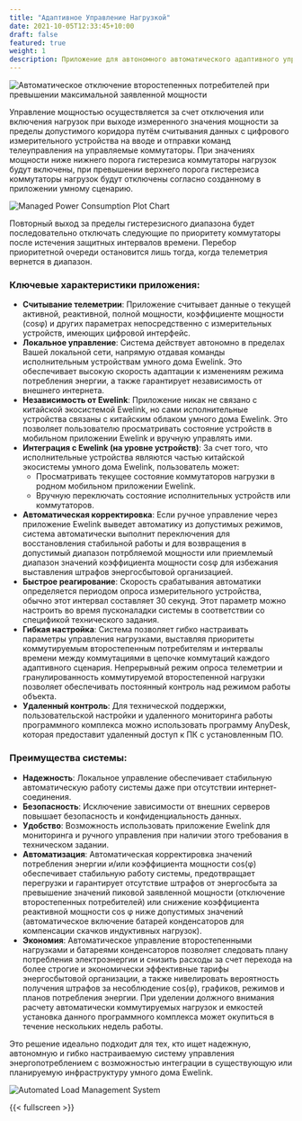 ```yaml
---
title: "Адаптивное Управление Нагрузкой"
date: 2021-10-05T12:33:45+10:00
draft: false
featured: true
weight: 1
description: Приложение для автономного автоматического адаптивного управления потребляемой электроэнергией
---
```

![Автоматическое отключение второстепенных потребителей при превышении максимальной заявленной мощности](../../img/automatic-disconnection-of-secondary-consumers-when-exceeding-the-maximum-declared-power.webp)

Управление мощностью осуществляется за счет отключения или включения нагрузок при выходе измеренного значения мощности за пределы допустимого коридора путём считывания данных с цифрового измерительного устройства на вводе и отправки команд телеуправления на управляемые коммутаторы. При значениях мощности ниже нижнего порога гистерезиса коммутаторы нагрузок будут включены, при превышении верхнего порога гистерезиса коммутаторы нагрузок будут отключены согласно созданному в приложении умному сценарию.

![Managed Power Consumption Plot Chart](../../img/managed-power-consumption-plot-chart.webp)

Повторный выход за пределы гистерезисного диапазона будет последовательно отключать следующие по приоритету коммутаторы после истечения защитных интервалов времени. Перебор приоритетной очереди остановится лишь тогда, когда телеметрия вернется в диапазон.

### Ключевые характеристики приложения:

- **Считывание телеметрии**: Приложение считывает данные о текущей активной, реактивной, полной мощности, коэффициенте мощности (cosφ) и других параметрах непосредственно с измерительных устройств, имеющих цифровой интерфейс.
- **Локальное управление**: Система действует автономно в пределах Вашей локальной сети, напрямую отдавая команды исполнительным устройствам умного дома Ewelink. Это обеспечивает высокую скорость адаптации к изменениям режима потребления энергии, а также гарантирует независимость от внешнего интернета.
- **Независимость от Ewelink**: Приложение никак не связано с китайской экосистемой Ewelink, но сами исполнительные устройства связаны с китайским облаком умного дома Ewelink. Это позволяет пользователю просматривать состояние устройств в мобильном приложении Ewelink и вручную управлять ими.
- **Интеграция с Ewelink (на уровне устройств)**: За счет того, что исполнительные устройства являются частью китайской экосистемы умного дома Ewelink, пользователь может:
  - Просматривать текущее состояние коммутаторов нагрузки в родном мобильном приложении Ewelink.
  - Вручную переключать состояние исполнительных устройств или коммутаторов.
- **Автоматическая корректировка**: Если ручное управление через приложение Ewelink выведет автоматику из допустимых режимов, система автоматически выполнит переключения для восстановления стабильной работы и для возвращения в допустимый диапазон потрбляемой мощности или приемлемый диапазон значений коэффициента мощности cosφ для избежания выставления штрафов энергосбытовой организацией.
- **Быстрое реагирование**: Скорость срабатывания автоматики определяется периодом опроса измерительного устройства, обычно этот интервал составляет 30 секунд. Этот параметр можно настроить во время пусконаладки системы в соответствии со спецификой технического задания.
- **Гибкая настройка**: Система позволяет гибко настраивать параметры управления нагрузками, выставляя приоритеты коммутируемым второстепенным потребителям и интервалы времени между коммутациями в цепочке коммутаций каждого адаптивного сценария. Непрерывный режим опроса телеметрии и гранулированность коммутируемой второстепенной нагрузки позволяет обеспечивать постоянный контроль над режимом работы объекта.
- **Удаленный контроль**: Для технической поддержки, пользовательской настройки и удаленного мониторинга работы программного комплекса можно использовать программу AnyDesk, которая предоставит удаленный доступ к ПК с установленным ПО.

### Преимущества системы:

- **Надежность**: Локальное управление обеспечивает стабильную автоматическую работу системы даже при отсутствии интернет-соединения.
- **Безопасность**: Исключение зависимости от внешних серверов повышает безопасность и конфиденциальность данных.
- **Удобство**: Возможность использовать приложение Ewelink для мониторинга и ручного управления при наличии этого требования в техническом задании.
- **Автоматизация**: Автоматическая корректировка значений потребления энергии и/или коэффициента мощности cos(φ) обеспечивает стабильную работу системы, предотвращает перегрузки и гарантирует отсутствие штрафов от энергосбыта за превышение значений пиковой заявленной мощности (отключение второстепенных потребителей) или снижение коэффициента реактивной мощности cos φ ниже допустимых значений (автоматическое включение батарей конденсаторов для компенсации скачков индуктивных нагрузок).
- **Экономия**: Автоматическое управление второстепенными нагрузками и батареями конденсаторов позволяет следовать плану потребления электроэнергии и снизить расходы за счет перехода на более строгие и экономически эффективные тарифы энергосбытовой организации, а также нивелировать вероятность получения штрафов за несоблюдение cos(φ), графиков, режимов и планов потребления энергии. При уделении должного внимания расчету автоматически коммутируемых нагрузок и емкостей установка данного программного комплекса может окупиться в течение нескольких недель работы.  

Это решение идеально подходит для тех, кто ищет надежную, автономную и гибко настраиваемую систему управления энергопотреблением с возможностью интеграции в существующую или планируемую инфраструктуру умного дома Ewelink.

![Automated Load Management System](../../img/Automated-Load-Management-System.webp)

{{< fullscreen >}}
